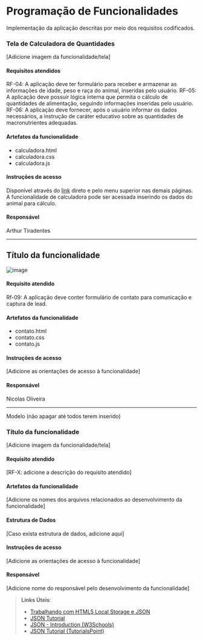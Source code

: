 # Programação de Funcionalidades

Implementação da aplicação descritas por meio dos requisitos codificados. 


### Tela de Calculadora de Quantidades

[Adicione imagem da funcionalidade/tela]


#### Requisitos atendidos

RF-04:	A aplicação deve ter formulário para receber e armazenar as informações de idade, peso e raça do animal, inseridas pelo usuário.
RF-05:	A aplicação deve possuir lógica interna que permita o cálculo de quantidades de alimentação, seguindo informações inseridas pelo usuário.
RF-06:	A aplicação deve fornecer, após o usuário informar os dados necessários, a instrução de caráter educativo sobre as quantidades de macronutrientes adequadas.

#### Artefatos da funcionalidade

* calculadora.html
* calculadora.css
* calculadora.js

#### Instruções de acesso

Disponível através do [link](https://icei-puc-minas-pmv-ads.github.io/pmv-ads-2024-1-e1-proj-web-t11-pmv-ads-2024-1-e1-proj-nutricao/codigo-fonte/src/calculadora/calculadora) direto e pelo menu superior nas demais páginas.
A funcionalidade de calculadora pode ser acessada inserindo os dados do animal para cálculo.

#### Responsável

Arthur Tiradentes

  
  

  
  



____________________________________________________________________________________________________________________________

## Título da funcionalidade

![image](https://github.com/ICEI-PUC-Minas-PMV-ADS/pmv-ads-2024-1-e1-proj-web-t11-pmv-ads-2024-1-e1-proj-nutricao/assets/122795589/4b416487-684c-465a-89ce-dbe810ba11c5)



#### Requisito atendido

Rf-09: A aplicação deve conter formulário de contato para comunicação e captura de lead.


#### Artefatos da funcionalidade

* contato.html
* contato.css
* contato.js


#### Instruções de acesso

[Adicione as orientações de acesso à funcionalidade]


#### Responsável

Nicolas Oliveira


____________________________________________________________________________________________________________________________




Modelo (não apagar até todos terem inserido)
### Título da funcionalidade

[Adicione imagem da funcionalidade/tela]


#### Requisito atendido

[RF-X: adicione a descrição do requisito atendido]


#### Artefatos da funcionalidade

[Adicione os nomes dos arquivos relacionados ao desenvolvimento da funcionalidade]


#### Estrutura de Dados

[Caso exista estrutura de dados, adicione aqui]


#### Instruções de acesso

[Adicione as orientações de acesso à funcionalidade]


#### Responsável

[Adicione nome do responsável pelo desenvolvimento da funcionalidade]




> **Links Úteis**:
> - [Trabalhando com HTML5 Local Storage e JSON](https://www.devmedia.com.br/trabalhando-com-html5-local-storage-e-json/29045)
> - [JSON Tutorial](https://www.w3resource.com/JSON)
> - [JSON - Introduction (W3Schools)](https://www.w3schools.com/js/js_json_intro.asp)
> - [JSON Tutorial (TutorialsPoint)](https://www.tutorialspoint.com/json/index.htm)

